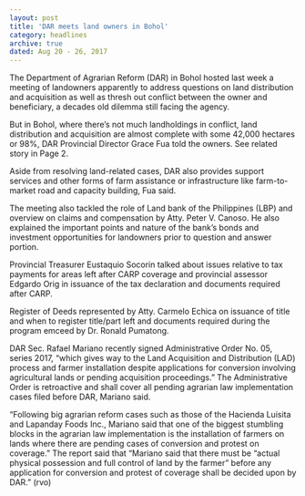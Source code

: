 ```yaml
---
layout: post
title: 'DAR meets land owners in Bohol'
category: headlines
archive: true
dated: Aug 20 - 26, 2017
---
```


The Department of Agrarian Reform (DAR) in Bohol hosted last week a meeting of landowners apparently to address questions on land distribution and acquisition as well as thresh out conflict between the owner and beneficiary, a decades old dilemma still facing the agency.

But in Bohol, where there’s not much landholdings in conflict, land distribution and acquisition are almost complete with some 42,000 hectares or 98%, DAR Provincial Director Grace Fua told the owners. See related story in Page 2.

Aside from resolving land-related cases, DAR also provides support services and other forms of farm assistance or infrastructure like farm-to-market road and capacity building, Fua said.

The meeting also tackled the role of Land bank of the Philippines (LBP) and overview on claims and compensation by Atty. Peter V. Canoso. He also explained the important points and nature of the bank’s bonds and investment opportunities for landowners prior to question and answer portion.

Provincial Treasurer Eustaquio Socorin talked about issues relative to tax payments for areas left after CARP coverage and provincial assessor Edgardo Orig in issuance of the tax declaration and documents required after CARP.

Register of Deeds represented by Atty. Carmelo Echica on issuance of title and when to register title/part left and documents required during the program emceed by Dr. Ronald Pumatong.

DAR Sec. Rafael Mariano recently signed Administrative Order No. 05, series 2017, “which gives way to the Land Acquisition and Distribution (LAD) process and farmer installation despite applications for conversion involving agricultural lands or pending acquisition proceedings.” The Administrative Order is retroactive and shall cover all pending agrarian law implementation cases filed before DAR, Mariano said.

“Following big agrarian reform cases such as those of the Hacienda Luisita and Lapanday Foods Inc., Mariano said that one of the biggest stumbling blocks in the agrarian law implementation is the installation of farmers on lands where there are pending cases of conversion and protest on coverage.”
The report said that “Mariano said that there must be “actual physical possession and full control of land by the farmer” before any application for conversion and protest of coverage shall be decided upon by DAR.” (rvo)